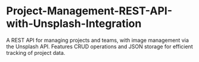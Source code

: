 # Project-Management-REST-API-with-Unsplash-Integration
A REST API for managing projects and teams, with image management via the Unsplash API. Features CRUD operations and JSON storage for efficient tracking of project data.
